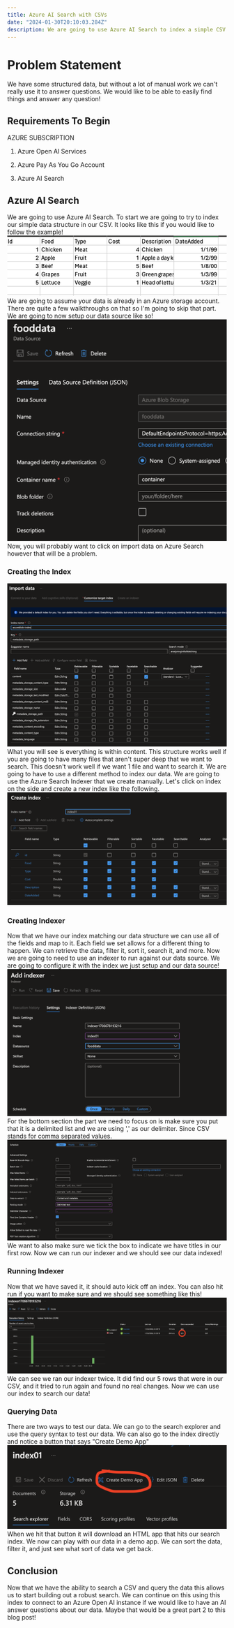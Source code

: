 ```yaml
---
title: Azure AI Search with CSVs
date: "2024-01-30T20:10:03.284Z"
description: We are going to use Azure AI Search to index a simple CSV file and show how we can use that to query the data. We can also take the index and further use it to answer questions using Azure Open AI.
---
```


# Problem Statement
We have some structured data, but without a lot of manual work we can't really use it to answer questions. We would like to be able to easily find things and answer any question!

## Requirements To Begin
AZURE SUBSCRIPTION
1. Azure Open AI Services

2. Azure Pay As You Go Account

3. Azure AI Search

## Azure AI Search
We are going to use Azure AI Search. To start we are going to try to index our simple data structure in our CSV. It looks like this if you would like to follow the example! 
![CSV](./CSV.png)
We are going to assume your data is already in an Azure storage account. There are quite a few walkthroughs on that so I'm going to skip that part. We are going to now setup our data source like so! 
![Setting Data](./SettingDataSource.png)
Now, you will probably want to click on import data on Azure Search however that will be a problem.
### Creating the Index
![Import Data](./ImportData.png)
What you will see is everything is within content. This structure works well if you are going to have many files that aren't super deep that we want to search. This doesn't work well if we want 1 file and want to search it. We are going to have to use a different method to index our data. We are going to use the Azure Search Indexer that we create manually. Let's click on index on the side and create a new index like the following.
![Index](./Index.png)
### Creating Indexer
Now that we have our index matching our data structure we can use all of the fields and map to it. Each field we set allows for a different thing to happen. We can retrieve the data, filter it, sort it, search it, and more. Now we are going to need to use an indexer to run against our data source. We are going to configure it with the index we just setup and our data source! 
![Indexer top](./IndexerTop.png)
For the bottom section the part we need to focus on is make sure you put that it is a delimited list and we are using ',' as our delimiter. Since CSV stands for comma separated values.
![Indexer bottom](./IndexerBottom.png)
We want to also make sure we tick the box to indicate we have titles in our first row. Now we can run our indexer and we should see our data indexed!

### Running Indexer
Now that we have saved it, it should auto kick off an index. You can also hit run if you want to make sure and we should see something like this! 
![Indexer Ran](./IndexerRan.png)
We can see we ran our indexer twice. It did find our 5 rows that were in our CSV, and it tried to run again and found no real changes. Now we can use our index to search our data!

### Querying Data
There are two ways to test our data. We can go to the search explorer and use the query syntax to test our data. We can also go to the index directly and notice a button that says "Create Demo App"
![Create Demo App](./CreateDemoApp.png)
When we hit that button it will download an HTML app that hits our search index. We now can play with our data in a demo app. We can sort the data, filter it, and just see what sort of data we get back.

## Conclusion
Now that we have the ability to search a CSV and query the data this allows us to start building out a robust search. We can continue on this using this index to connect to an Azure Open AI instance if we would like to have an AI answer questions about our data. Maybe that would be a great part 2 to this blog post!